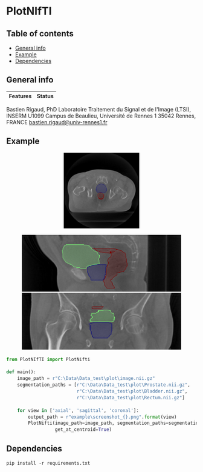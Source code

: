# PlotNIfTI

## Table of contents

* [General info](#general-info)
* [Example](#example)
* [Dependencies](#dependencies)

## General info

| Features                                    | Status              |
|---------------------------------------------|---------------------|

Bastien Rigaud, PhD Laboratoire Traitement du Signal et de l'Image (LTSI), INSERM U1099 Campus de Beaulieu, Université
de Rennes 1 35042 Rennes, FRANCE bastien.rigaud@univ-rennes1.fr

## Example

<p align="center">
<img src="example/screenshot_axial.png" height=200>    
</p>

<p align="center">
<img src="example/screenshot_sagittal.png" height=150>
<img src="example/screenshot_coronal.png" height=150>
</p>

```python
from PlotNIfTI import PlotNifti

def main():
    image_path = r"C:\Data\Data_test\plot\image.nii.gz"
    segmentation_paths = [r"C:\Data\Data_test\plot\Prostate.nii.gz",
                          r"C:\Data\Data_test\plot\Bladder.nii.gz",
                          r"C:\Data\Data_test\plot\Rectum.nii.gz"]

    for view in ['axial', 'sagittal', 'coronal']:
        output_path = r"example\screenshot_{}.png".format(view)
        PlotNifti(image_path=image_path, segmentation_paths=segmentation_paths, output_path=output_path, view=view,
                  get_at_centroid=True)
```

## Dependencies

```
pip install -r requirements.txt
```
